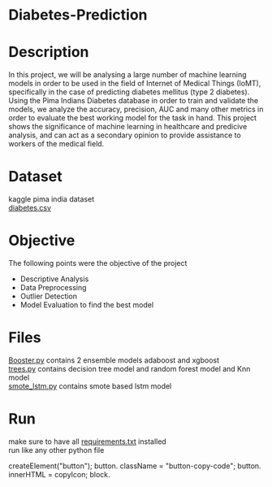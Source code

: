 # Diabetes-Prediction

# Description
In this project, we will be analysing a large number of machine learning models in order to be used in the field of Internet
of Medical Things (IoMT), specifically in the case of predicting diabetes mellitus (type 2 diabetes). Using the Pima
Indians Diabetes database in order to train and validate the models, we analyze the accuracy, precision, AUC and many
other metrics in order to evaluate the best working model for the task in hand. This project shows the significance
of machine learning in healthcare and predicive analysis, and can act as a secondary opinion to provide assistance to
workers of the medical field.

# Dataset
kaggle pima india dataset  
[diabetes.csv](diabetes.csv)

# Objective
The following points were the objective of the project 
  *  Descriptive Analysis
  *  Data Preprocessing
  *  Outlier Detection
  *  Model Evaluation
    to find the best model
    
# Files
[Booster.py](Booster.py) contains 2 ensemble models adaboost and xgboost  
[trees.py](trees.py) contains decision tree model and random forest model and Knn model  
[smote_lstm.py](smote_lstm.py) contains smote based lstm model

# Run
make sure to have all [requirements.txt](requirements.txt) installed  
run like any other python file  

createElement("button"); button. className = "button-copy-code"; button. innerHTML = copyIcon; block.
